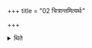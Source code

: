 +++
title = "02 चित्रान्तमित्यर्थः"

+++

<details><summary>थिते</summary>

चित्रान्तमित्यर्थः २
</details>
